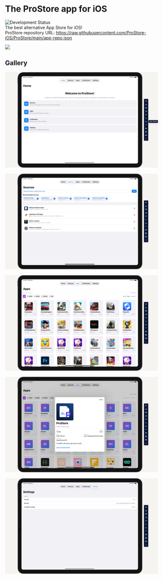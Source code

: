 # The ProStore app for iOS
![Development Status](https://img.shields.io/badge/status-in%20development-yellow)  
The best alternative App Store for iOS!  
ProStore repository URL: https://raw.githubusercontent.com/ProStore-iOS/ProStore/main/app-repo.json

<img src="https://github.com/ProStore-iOS/ProStore/blob/main/Sources/prostore/Assets.xcassets/AppIcon.appiconset/Icon-1024.png?raw=true" width="200" />

## Gallery
<img src="gallery/Screenshot1.png" width="550">&nbsp;
<img src="gallery/Screenshot2.png" width="550">&nbsp;
<img src="gallery/Screenshot3.png" width="550">&nbsp;
<img src="gallery/Screenshot4.png" width="550">&nbsp;
<img src="gallery/Screenshot5.png" width="550">